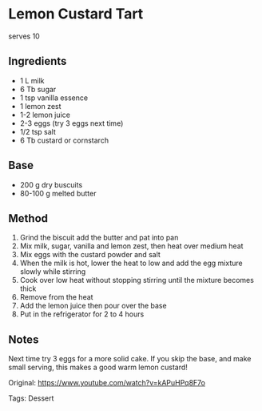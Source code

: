 # Lemon Custard Tart

serves 10

## Ingredients

* 1 L milk
* 6 Tb sugar
* 1 tsp vanilla essence
* 1 lemon zest
* 1-2 lemon juice
* 2-3 eggs (try 3 eggs next time)
* 1/2 tsp salt
* 6 Tb custard or cornstarch

## Base

* 200 g dry buscuits
* 80-100 g melted butter

## Method

1. Grind the biscuit add the butter and pat into pan
2. Mix milk, sugar, vanilla and lemon zest, then heat over medium heat
3. Mix eggs with the custard powder and salt
4. When the milk is hot, lower the heat to low and add the egg mixture slowly while stirring
5. Cook over low heat without stopping stirring until the mixture becomes thick
6. Remove from the heat
7. Add the lemon juice then pour over the base
8. Put in the refrigerator for 2 to 4 hours

## Notes

Next time try 3 eggs for a more solid cake.
If you skip the base, and make small serving, this makes a good warm lemon custard!

Original: https://www.youtube.com/watch?v=kAPuHPq8F7o

Tags: Dessert